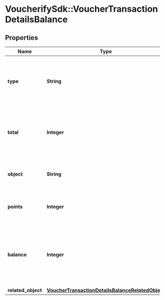 # VoucherifySdk::VoucherTransactionDetailsBalance

## Properties

| Name | Type | Description | Notes |
| ---- | ---- | ----------- | ----- |
| **type** | **String** | The type of voucher whose balance is being adjusted due to the transaction. | [optional][default to &#39;loyalty_card&#39;] |
| **total** | **Integer** | The number of all points accumulated on the card as affected by add or subtract operations. | [optional] |
| **object** | **String** | The type of the object represented by the JSON. | [optional][default to &#39;balance&#39;] |
| **points** | **Integer** | Points added or subtracted in the transaction. | [optional] |
| **balance** | **Integer** | The available points on the card after the transaction as affected by redemption or rollback. | [optional] |
| **related_object** | [**VoucherTransactionDetailsBalanceRelatedObject**](VoucherTransactionDetailsBalanceRelatedObject.md) |  | [optional] |

